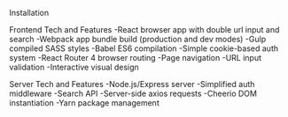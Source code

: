 Installation



Frontend Tech and Features
-React browser app with double url input and search
-Webpack app bundle build (production and dev modes)
-Gulp compiled SASS styles
-Babel ES6 compilation
-Simple cookie-based auth system
-React Router 4 browser routing
-Page navigation
-URL input validation
-Interactive visual design

Server Tech and Features
-Node.js/Express server
-Simplified auth middleware
-Search API
-Server-side axios requests
-Cheerio DOM instantiation
-Yarn package management




